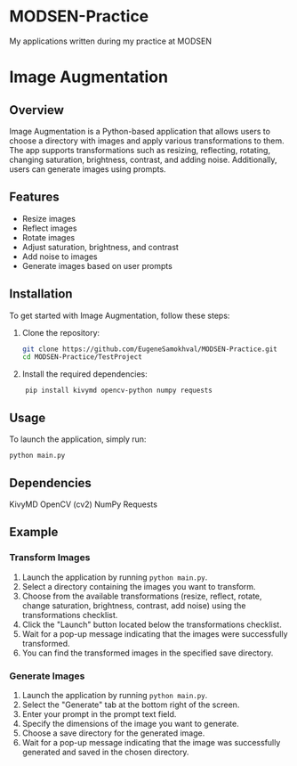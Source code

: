 # MODSEN-Practice

My applications written during my practice at MODSEN

# Image Augmentation

## Overview

Image Augmentation is a Python-based application that allows users to choose a directory with images and apply various transformations to them. The app supports transformations such as resizing, reflecting, rotating, changing saturation, brightness, contrast, and adding noise. Additionally, users can generate images using prompts.

## Features

- Resize images
- Reflect images
- Rotate images
- Adjust saturation, brightness, and contrast
- Add noise to images
- Generate images based on user prompts

## Installation

To get started with Image Augmentation, follow these steps:

1. Clone the repository:
   ```bash
   git clone https://github.com/EugeneSamokhval/MODSEN-Practice.git
   cd MODSEN-Practice/TestProject
   ```
2. Install the required dependencies:

```
    pip install kivymd opencv-python numpy requests
```

## Usage

To launch the application, simply run:

```
python main.py
```

## Dependencies

KivyMD
OpenCV (cv2)
NumPy
Requests

## Example

### Transform Images

1. Launch the application by running `python main.py`.
2. Select a directory containing the images you want to transform.
3. Choose from the available transformations (resize, reflect, rotate, change saturation, brightness, contrast, add noise) using the transformations checklist.
4. Click the "Launch" button located below the transformations checklist.
5. Wait for a pop-up message indicating that the images were successfully transformed.
6. You can find the transformed images in the specified save directory.

### Generate Images

1. Launch the application by running `python main.py`.
2. Select the "Generate" tab at the bottom right of the screen.
3. Enter your prompt in the prompt text field.
4. Specify the dimensions of the image you want to generate.
5. Choose a save directory for the generated image.
6. Wait for a pop-up message indicating that the image was successfully generated and saved in the chosen directory.
